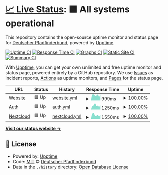 # [📈 Live Status](https://deutscher-pfadfinderbund.github.io/status): <!--live status--> **🟩 All systems operational**

This repository contains the open-source uptime monitor and status page for [Deutscher Pfadfinderbund](https://deutscher-pfadfinderbund.de/), powered by [Upptime](https://github.com/upptime/upptime).

[![Uptime CI](https://github.com/deutscher-pfadfinderbund/status/workflows/Uptime%20CI/badge.svg)](https://github.com/deutscher-pfadfinderbund/status/actions?query=workflow%3A%22Uptime+CI%22)
[![Response Time CI](https://github.com/deutscher-pfadfinderbund/status/workflows/Response%20Time%20CI/badge.svg)](https://github.com/deutscher-pfadfinderbund/status/actions?query=workflow%3A%22Response+Time+CI%22)
[![Graphs CI](https://github.com/deutscher-pfadfinderbund/status/workflows/Graphs%20CI/badge.svg)](https://github.com/deutscher-pfadfinderbund/status/actions?query=workflow%3A%22Graphs+CI%22)
[![Static Site CI](https://github.com/deutscher-pfadfinderbund/status/workflows/Static%20Site%20CI/badge.svg)](https://github.com/deutscher-pfadfinderbund/status/actions?query=workflow%3A%22Static+Site+CI%22)
[![Summary CI](https://github.com/deutscher-pfadfinderbund/status/workflows/Summary%20CI/badge.svg)](https://github.com/deutscher-pfadfinderbund/status/actions?query=workflow%3A%22Summary+CI%22)

With [Upptime](https://upptime.js.org), you can get your own unlimited and free uptime monitor and status page, powered entirely by a GitHub repository. We use [Issues](https://github.com/deutscher-pfadfinderbund/status/issues) as incident reports, [Actions](https://github.com/deutscher-pfadfinderbund/status/actions) as uptime monitors, and [Pages](https://deutscher-pfadfinderbund.github.io/status) for the status page.

<!--start: status pages-->
<!-- This summary is generated by Upptime (https://github.com/upptime/upptime) -->
<!-- Do not edit this manually, your changes will be overwritten -->
<!-- prettier-ignore -->
| URL | Status | History | Response Time | Uptime |
| --- | ------ | ------- | ------------- | ------ |
| <img alt="" src="https://icons.duckduckgo.com/ip3/deutscher-pfadfinderbund.de.ico" height="13"> [Website](https://deutscher-pfadfinderbund.de) | 🟩 Up | [website.yml](https://github.com/deutscher-pfadfinderbund/status/commits/HEAD/history/website.yml) | <details><summary><img alt="Response time graph" src="./graphs/website/response-time-week.png" height="20"> 999ms</summary><br><a href="https://deutscher-pfadfinderbund.github.io/status/history/website"><img alt="Response time 1063" src="https://img.shields.io/endpoint?url=https%3A%2F%2Fraw.githubusercontent.com%2Fdeutscher-pfadfinderbund%2Fstatus%2FHEAD%2Fapi%2Fwebsite%2Fresponse-time.json"></a><br><a href="https://deutscher-pfadfinderbund.github.io/status/history/website"><img alt="24-hour response time 1134" src="https://img.shields.io/endpoint?url=https%3A%2F%2Fraw.githubusercontent.com%2Fdeutscher-pfadfinderbund%2Fstatus%2FHEAD%2Fapi%2Fwebsite%2Fresponse-time-day.json"></a><br><a href="https://deutscher-pfadfinderbund.github.io/status/history/website"><img alt="7-day response time 999" src="https://img.shields.io/endpoint?url=https%3A%2F%2Fraw.githubusercontent.com%2Fdeutscher-pfadfinderbund%2Fstatus%2FHEAD%2Fapi%2Fwebsite%2Fresponse-time-week.json"></a><br><a href="https://deutscher-pfadfinderbund.github.io/status/history/website"><img alt="30-day response time 1003" src="https://img.shields.io/endpoint?url=https%3A%2F%2Fraw.githubusercontent.com%2Fdeutscher-pfadfinderbund%2Fstatus%2FHEAD%2Fapi%2Fwebsite%2Fresponse-time-month.json"></a><br><a href="https://deutscher-pfadfinderbund.github.io/status/history/website"><img alt="1-year response time 1063" src="https://img.shields.io/endpoint?url=https%3A%2F%2Fraw.githubusercontent.com%2Fdeutscher-pfadfinderbund%2Fstatus%2FHEAD%2Fapi%2Fwebsite%2Fresponse-time-year.json"></a></details> | <details><summary><a href="https://deutscher-pfadfinderbund.github.io/status/history/website">100.00%</a></summary><a href="https://deutscher-pfadfinderbund.github.io/status/history/website"><img alt="All-time uptime 99.89%" src="https://img.shields.io/endpoint?url=https%3A%2F%2Fraw.githubusercontent.com%2Fdeutscher-pfadfinderbund%2Fstatus%2FHEAD%2Fapi%2Fwebsite%2Fuptime.json"></a><br><a href="https://deutscher-pfadfinderbund.github.io/status/history/website"><img alt="24-hour uptime 100.00%" src="https://img.shields.io/endpoint?url=https%3A%2F%2Fraw.githubusercontent.com%2Fdeutscher-pfadfinderbund%2Fstatus%2FHEAD%2Fapi%2Fwebsite%2Fuptime-day.json"></a><br><a href="https://deutscher-pfadfinderbund.github.io/status/history/website"><img alt="7-day uptime 100.00%" src="https://img.shields.io/endpoint?url=https%3A%2F%2Fraw.githubusercontent.com%2Fdeutscher-pfadfinderbund%2Fstatus%2FHEAD%2Fapi%2Fwebsite%2Fuptime-week.json"></a><br><a href="https://deutscher-pfadfinderbund.github.io/status/history/website"><img alt="30-day uptime 99.85%" src="https://img.shields.io/endpoint?url=https%3A%2F%2Fraw.githubusercontent.com%2Fdeutscher-pfadfinderbund%2Fstatus%2FHEAD%2Fapi%2Fwebsite%2Fuptime-month.json"></a><br><a href="https://deutscher-pfadfinderbund.github.io/status/history/website"><img alt="1-year uptime 99.89%" src="https://img.shields.io/endpoint?url=https%3A%2F%2Fraw.githubusercontent.com%2Fdeutscher-pfadfinderbund%2Fstatus%2FHEAD%2Fapi%2Fwebsite%2Fuptime-year.json"></a></details>
| <img alt="" src="https://icons.duckduckgo.com/ip3/auth.deutscher-pfadfinderbund.de.ico" height="13"> [Auth](https://auth.deutscher-pfadfinderbund.de) | 🟩 Up | [auth.yml](https://github.com/deutscher-pfadfinderbund/status/commits/HEAD/history/auth.yml) | <details><summary><img alt="Response time graph" src="./graphs/auth/response-time-week.png" height="20"> 1250ms</summary><br><a href="https://deutscher-pfadfinderbund.github.io/status/history/auth"><img alt="Response time 971" src="https://img.shields.io/endpoint?url=https%3A%2F%2Fraw.githubusercontent.com%2Fdeutscher-pfadfinderbund%2Fstatus%2FHEAD%2Fapi%2Fauth%2Fresponse-time.json"></a><br><a href="https://deutscher-pfadfinderbund.github.io/status/history/auth"><img alt="24-hour response time 1284" src="https://img.shields.io/endpoint?url=https%3A%2F%2Fraw.githubusercontent.com%2Fdeutscher-pfadfinderbund%2Fstatus%2FHEAD%2Fapi%2Fauth%2Fresponse-time-day.json"></a><br><a href="https://deutscher-pfadfinderbund.github.io/status/history/auth"><img alt="7-day response time 1250" src="https://img.shields.io/endpoint?url=https%3A%2F%2Fraw.githubusercontent.com%2Fdeutscher-pfadfinderbund%2Fstatus%2FHEAD%2Fapi%2Fauth%2Fresponse-time-week.json"></a><br><a href="https://deutscher-pfadfinderbund.github.io/status/history/auth"><img alt="30-day response time 1268" src="https://img.shields.io/endpoint?url=https%3A%2F%2Fraw.githubusercontent.com%2Fdeutscher-pfadfinderbund%2Fstatus%2FHEAD%2Fapi%2Fauth%2Fresponse-time-month.json"></a><br><a href="https://deutscher-pfadfinderbund.github.io/status/history/auth"><img alt="1-year response time 971" src="https://img.shields.io/endpoint?url=https%3A%2F%2Fraw.githubusercontent.com%2Fdeutscher-pfadfinderbund%2Fstatus%2FHEAD%2Fapi%2Fauth%2Fresponse-time-year.json"></a></details> | <details><summary><a href="https://deutscher-pfadfinderbund.github.io/status/history/auth">100.00%</a></summary><a href="https://deutscher-pfadfinderbund.github.io/status/history/auth"><img alt="All-time uptime 99.88%" src="https://img.shields.io/endpoint?url=https%3A%2F%2Fraw.githubusercontent.com%2Fdeutscher-pfadfinderbund%2Fstatus%2FHEAD%2Fapi%2Fauth%2Fuptime.json"></a><br><a href="https://deutscher-pfadfinderbund.github.io/status/history/auth"><img alt="24-hour uptime 100.00%" src="https://img.shields.io/endpoint?url=https%3A%2F%2Fraw.githubusercontent.com%2Fdeutscher-pfadfinderbund%2Fstatus%2FHEAD%2Fapi%2Fauth%2Fuptime-day.json"></a><br><a href="https://deutscher-pfadfinderbund.github.io/status/history/auth"><img alt="7-day uptime 100.00%" src="https://img.shields.io/endpoint?url=https%3A%2F%2Fraw.githubusercontent.com%2Fdeutscher-pfadfinderbund%2Fstatus%2FHEAD%2Fapi%2Fauth%2Fuptime-week.json"></a><br><a href="https://deutscher-pfadfinderbund.github.io/status/history/auth"><img alt="30-day uptime 100.00%" src="https://img.shields.io/endpoint?url=https%3A%2F%2Fraw.githubusercontent.com%2Fdeutscher-pfadfinderbund%2Fstatus%2FHEAD%2Fapi%2Fauth%2Fuptime-month.json"></a><br><a href="https://deutscher-pfadfinderbund.github.io/status/history/auth"><img alt="1-year uptime 99.88%" src="https://img.shields.io/endpoint?url=https%3A%2F%2Fraw.githubusercontent.com%2Fdeutscher-pfadfinderbund%2Fstatus%2FHEAD%2Fapi%2Fauth%2Fuptime-year.json"></a></details>
| <img alt="" src="https://icons.duckduckgo.com/ip3/cloud.deutscher-pfadfinderbund.de.ico" height="13"> [Nextcloud](https://cloud.deutscher-pfadfinderbund.de) | 🟩 Up | [nextcloud.yml](https://github.com/deutscher-pfadfinderbund/status/commits/HEAD/history/nextcloud.yml) | <details><summary><img alt="Response time graph" src="./graphs/nextcloud/response-time-week.png" height="20"> 1550ms</summary><br><a href="https://deutscher-pfadfinderbund.github.io/status/history/nextcloud"><img alt="Response time 1453" src="https://img.shields.io/endpoint?url=https%3A%2F%2Fraw.githubusercontent.com%2Fdeutscher-pfadfinderbund%2Fstatus%2FHEAD%2Fapi%2Fnextcloud%2Fresponse-time.json"></a><br><a href="https://deutscher-pfadfinderbund.github.io/status/history/nextcloud"><img alt="24-hour response time 1632" src="https://img.shields.io/endpoint?url=https%3A%2F%2Fraw.githubusercontent.com%2Fdeutscher-pfadfinderbund%2Fstatus%2FHEAD%2Fapi%2Fnextcloud%2Fresponse-time-day.json"></a><br><a href="https://deutscher-pfadfinderbund.github.io/status/history/nextcloud"><img alt="7-day response time 1550" src="https://img.shields.io/endpoint?url=https%3A%2F%2Fraw.githubusercontent.com%2Fdeutscher-pfadfinderbund%2Fstatus%2FHEAD%2Fapi%2Fnextcloud%2Fresponse-time-week.json"></a><br><a href="https://deutscher-pfadfinderbund.github.io/status/history/nextcloud"><img alt="30-day response time 1444" src="https://img.shields.io/endpoint?url=https%3A%2F%2Fraw.githubusercontent.com%2Fdeutscher-pfadfinderbund%2Fstatus%2FHEAD%2Fapi%2Fnextcloud%2Fresponse-time-month.json"></a><br><a href="https://deutscher-pfadfinderbund.github.io/status/history/nextcloud"><img alt="1-year response time 1453" src="https://img.shields.io/endpoint?url=https%3A%2F%2Fraw.githubusercontent.com%2Fdeutscher-pfadfinderbund%2Fstatus%2FHEAD%2Fapi%2Fnextcloud%2Fresponse-time-year.json"></a></details> | <details><summary><a href="https://deutscher-pfadfinderbund.github.io/status/history/nextcloud">100.00%</a></summary><a href="https://deutscher-pfadfinderbund.github.io/status/history/nextcloud"><img alt="All-time uptime 99.98%" src="https://img.shields.io/endpoint?url=https%3A%2F%2Fraw.githubusercontent.com%2Fdeutscher-pfadfinderbund%2Fstatus%2FHEAD%2Fapi%2Fnextcloud%2Fuptime.json"></a><br><a href="https://deutscher-pfadfinderbund.github.io/status/history/nextcloud"><img alt="24-hour uptime 100.00%" src="https://img.shields.io/endpoint?url=https%3A%2F%2Fraw.githubusercontent.com%2Fdeutscher-pfadfinderbund%2Fstatus%2FHEAD%2Fapi%2Fnextcloud%2Fuptime-day.json"></a><br><a href="https://deutscher-pfadfinderbund.github.io/status/history/nextcloud"><img alt="7-day uptime 100.00%" src="https://img.shields.io/endpoint?url=https%3A%2F%2Fraw.githubusercontent.com%2Fdeutscher-pfadfinderbund%2Fstatus%2FHEAD%2Fapi%2Fnextcloud%2Fuptime-week.json"></a><br><a href="https://deutscher-pfadfinderbund.github.io/status/history/nextcloud"><img alt="30-day uptime 100.00%" src="https://img.shields.io/endpoint?url=https%3A%2F%2Fraw.githubusercontent.com%2Fdeutscher-pfadfinderbund%2Fstatus%2FHEAD%2Fapi%2Fnextcloud%2Fuptime-month.json"></a><br><a href="https://deutscher-pfadfinderbund.github.io/status/history/nextcloud"><img alt="1-year uptime 99.98%" src="https://img.shields.io/endpoint?url=https%3A%2F%2Fraw.githubusercontent.com%2Fdeutscher-pfadfinderbund%2Fstatus%2FHEAD%2Fapi%2Fnextcloud%2Fuptime-year.json"></a></details>

<!--end: status pages-->

[**Visit our status website →**](https://deutscher-pfadfinderbund.github.io/status)

## 📄 License

- Powered by: [Upptime](https://github.com/upptime/upptime)
- Code: [MIT](./LICENSE) © [Deutscher Pfadfinderbund](https://deutscher-pfadfinderbund.de/)
- Data in the `./history` directory: [Open Database License](https://opendatacommons.org/licenses/odbl/1-0/)

